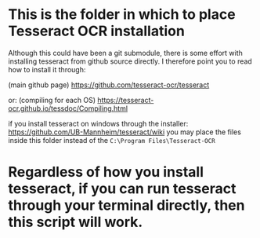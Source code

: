 # This is the folder in which to place Tesseract OCR installation  

Although this could have been a git submodule, there is some effort with installing tesseract from github source directly. I therefore point you to read how to install it through:

(main github page)
https://github.com/tesseract-ocr/tesseract

or:
(compiling for each OS)
https://tesseract-ocr.github.io/tessdoc/Compiling.html

if you install tesseract on windows through the installer:
https://github.com/UB-Mannheim/tesseract/wiki
you may place the files inside this folder instead of the `C:\Program Files\Tesseract-OCR`


# Regardless of how you install tesseract, if you can run tesseract through your terminal directly, then this script will work.